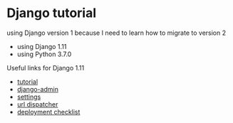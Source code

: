 # Django tutorial

using Django version 1 because I need to learn how to migrate to version 2

* using Django 1.11
* using Python 3.7.0

Useful links for Django 1.11
* [tutorial](https://docs.djangoproject.com/en/1.11/intro/tutorial01/)
* [django-admin](https://docs.djangoproject.com/en/1.11/ref/django-admin/)
* [settings](https://docs.djangoproject.com/en/1.11/topics/settings/)
* [url dispatcher](https://docs.djangoproject.com/en/1.11/topics/http/urls/)
* [deployment checklist](https://docs.djangoproject.com/en/2.1/howto/deployment/checklist/)
